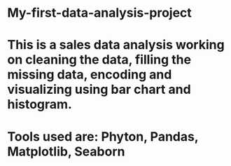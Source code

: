 # My-first-data-analysis-project
# This is a sales data analysis working on cleaning the data, filling the missing data, encoding and visualizing using bar chart and histogram.
# Tools used are: Phyton, Pandas, Matplotlib, Seaborn
